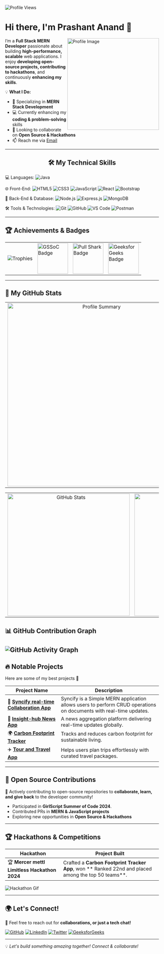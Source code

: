 ![Profile Views](https://komarev.com/ghpvc/?username=PrashantAnand03&label=Profile%20Views&color=0e75b6&style=flat)

# Hi there, I'm Prashant Anand 👋
<img align="right" src="https://github.com/SankshipthShetty/SankshipthShetty/assets/99337968/2bd05422-3a3b-4d7c-94a1-7cdb584c09d7" alt="Profile Image" width="300"/>

I’m a **Full Stack MERN Developer** passionate about building **high-performance, scalable** web applications. I enjoy **developing open-source projects, contributing to hackathons**, and continuously **enhancing my skills**.

💡 **What I Do:**  
- 🎯 Specializing in **MERN Stack Development**  
- 💻 Currently enhancing my **coding & problem-solving** skills  
- 👯 Looking to collaborate on **Open Source & Hackathons**  
- 📫 Reach me via [Email](mailto:prashantanandcse2025@gmail.com)  

---
<h2 align="center">🛠 My Technical Skills</h2>  
  
  💻 Languages:
   <img alt="Java" src="https://img.shields.io/badge/Java-ED8B00?style=for-the-badge&logo=java&logoColor=white" />
  <br>

  🌐 Front-End:
    <img alt="HTML5" src="https://img.shields.io/badge/HTML5-E34F26?style=for-the-badge&logo=html5&logoColor=white" />
    <img alt="CSS3" src="https://img.shields.io/badge/CSS3-1572B6?style=for-the-badge&logo=css3&logoColor=white" />
    <img alt="JavaScript" src="https://img.shields.io/badge/JavaScript-F7DF1E?style=for-the-badge&logo=javascript&logoColor=black" />
    <img alt="React" src="https://img.shields.io/badge/React-20232A?style=for-the-badge&logo=react&logoColor=61DAFB" />
    <img alt="Bootstrap" src="https://img.shields.io/badge/Bootstrap-563D7C?style=for-the-badge&logo=bootstrap&logoColor=white" />
  <br>

  🔧 Back-End & Database:
    <img alt="Node.js" src="https://img.shields.io/badge/Node.js-339933?style=for-the-badge&logo=nodedotjs&logoColor=white" />
    <img alt="Express.js" src="https://img.shields.io/badge/Express.js-000000?style=for-the-badge&logo=express&logoColor=white" />
    <img alt="MongoDB" src="https://img.shields.io/badge/MongoDB-47A248?style=for-the-badge&logo=mongodb&logoColor=white" />
  <br>

  🛠 Tools & Technologies:
    <img alt="Git" src="https://img.shields.io/badge/Git-F05032?style=for-the-badge&logo=git&logoColor=white" />
    <img alt="GitHub" src="https://img.shields.io/badge/GitHub-181717?style=for-the-badge&logo=github&logoColor=white" />
    <img alt="VS Code" src="https://img.shields.io/badge/VS%20Code-007ACC?style=for-the-badge&logo=visual-studio-code&logoColor=white" />
    <img alt="Postman" src="https://img.shields.io/badge/Postman-FF6C37?style=for-the-badge&logo=postman&logoColor=white" />
</p>

---

## 🏆 **Achievements & Badges**  

<table>
  <tr>
    <td><img src="https://github-profile-trophy.vercel.app/?username=PrashantAnand03&theme=tokyonight&no-bg=true&no-frame=true&margin-w=10&column=4&title=Commit,Repositories,PullRequest,Junior" alt="Trophies" /></td>
    <td><img src="https://gssoc.girlscript.tech/badges/1.png?imwidth=96" width="100px" height="100px" alt="GSSoC Badge" /></td>
    <td><a href="https://github.com/PrashantAnand03"><img src="https://github.githubassets.com/images/modules/profile/achievements/pull-shark-default.png" width="100px" height="100px" alt="Pull Shark Badge" /></a></td>
    <td><a href="https://auth.geeksforgeeks.org/user/PrashantAnand03"><img src="https://media.geeksforgeeks.org/badges_dir/07b30f0449c44e9936aa5eead13873623447ee6d553428705ac5a7aac8d8490b.png" width="100px" height="100px" alt="GeeksforGeeks Badge" /></a></td>
</tr>
</table>

---

## 🚀 **My GitHub Stats**  

<table width="100%" align="center">
  <tr>
    <td align="center" colspan="2">
      <img width="600em" src="http://github-profile-summary-cards.vercel.app/api/cards/profile-details?username=PrashantAnand03&theme=tokyonight" alt="Profile Summary">
    </td>
  </tr>
</table>

<table width="100%" align="center">
  <tr>
    <td align="center">
      <img width="400em" src="https://github-readme-stats.vercel.app/api?username=PrashantAnand03&show_icons=true&theme=tokyonight&hide_border=false" alt="GitHub Stats"/>
    </td>
    <td align="center">
      <img width="400em" src="https://github-readme-stats.vercel.app/api/top-langs/?username=PrashantAnand03&layout=compact&theme=tokyonight&langs_count=8&hide_border=false" alt="Top Languages"/>
    </td>
  </tr>
</table>


## 📊 **GitHub Contribution Graph**
![GitHub Activity Graph](https://github-readme-activity-graph.vercel.app/graph?username=PrashantAnand03&theme=tokyo-night)
---

## 🔥 **Notable Projects**
Here are some of my best projects 🚀

| Project Name  | Description  |
|--------------|-------------|
| 💬 **[Syncify real-time Collaboration App](https://frontendproj-xi.vercel.app/)**  | Syncify is a Simple MERN application allows users to perform CRUD operations on documents with real-time updates. |
| 📰 **[Insight-hub News App](https://insight-hub-green.vercel.app/)**  | A news aggregation platform delivering real-time updates globally. |
| 🌍 **[Carbon Footprint Tracker](https://carbon-footprint-tracker-rho.vercel.app/)**  | Tracks and reduces carbon footprint for sustainable living. |
| ✈️ **[Tour and Travel App](https://659b0dc3482624d15119b69b--endearing-rugelach-0c6e02.netlify.app/)** | Helps users plan trips effortlessly with curated travel packages. |

---
## 🌱 **Open Source Contributions**
🎯 Actively contributing to open-source repositories to **collaborate, learn, and give back** to the developer community!  
- Participated in **GirlScript Summer of Code 2024**.
- Contributed PRs in **MERN & JavaScript projects**  
- Exploring new opportunities in **Open Source & Hackathons**  
---

## 🏆 **Hackathons & Competitions**

| Hackathon | Project Built |
|-----------|--------------|
| 🏆 **Mercer mettl Limitless Hackathon 2024** | Crafted a **Carbon Footprint Tracker App**, won ** Ranked 22nd and placed among the top 50 teams**. |

![Hackathon Gif](https://media.giphy.com/media/xT9IgzoKnwFNmISR8I/giphy.gif)

---

## 🌍 **Let's Connect!**
💬 Feel free to reach out for **collaborations, or just a tech chat!**  

[![GitHub](https://img.shields.io/badge/GitHub-181717?style=for-the-badge&logo=github)](https://github.com/PrashantAnand03)
[![LinkedIn](https://img.shields.io/badge/LinkedIn-0A66C2?style=for-the-badge&logo=linkedin&logoColor=white)](https://www.linkedin.com/in/prashantanand03/)
[![Twitter](https://img.shields.io/badge/Twitter-1DA1F2?style=for-the-badge&logo=twitter&logoColor=white)](https://twitter.com/PrashanAnand)
[![GeeksforGeeks](https://img.shields.io/badge/GeeksforGeeks-0F9D58?style=for-the-badge&logo=geeksforgeeks&logoColor=white)](https://auth.geeksforgeeks.org/user/prashantanand03)

---

💡 *Let's build something amazing together! Connect & collaborate!*
